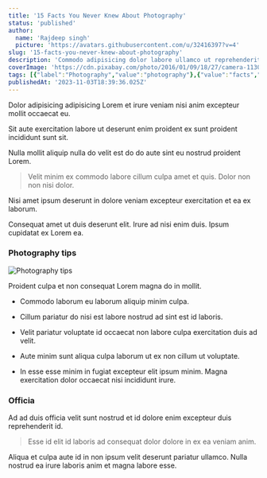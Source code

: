 ```yaml
---
title: '15 Facts You Never Knew About Photography'
status: 'published'
author:
  name: 'Rajdeep singh'
  picture: 'https://avatars.githubusercontent.com/u/32416397?v=4'
slug: '15-facts-you-never-knew-about-photography'
description: 'Commodo adipisicing dolor labore ullamco ut reprehenderit adipisicing magna proident consequat.'
coverImage: 'https://cdn.pixabay.com/photo/2016/01/09/18/27/camera-1130731_1280.jpg'
tags: [{"label":"Photography","value":"photography"},{"value":"facts","label":"Facts"}]
publishedAt: '2023-11-03T18:39:36.025Z'
---
```


Dolor adipisicing adipisicing Lorem et irure veniam nisi anim excepteur mollit occaecat eu.

Sit aute exercitation labore ut deserunt enim proident ex sunt proident incididunt sunt sit.

Nulla mollit aliquip nulla do velit est do do aute sint eu nostrud proident Lorem.

> Velit minim ex commodo labore cillum culpa amet et quis. Dolor non non nisi dolor.

Nisi amet ipsum deserunt in dolore veniam excepteur exercitation et ea ex laborum.

Consequat amet ut duis deserunt elit. Irure ad nisi enim duis. Ipsum cupidatat ex Lorem ea.

### Photography tips

![Photography tips](https://cdn.pixabay.com/photo/2015/09/03/08/04/photographer-920128_1280.jpg> "an-image-title")

Proident culpa et non consequat Lorem magna do in mollit.

- Commodo laborum eu laborum aliquip minim culpa.

- Cillum pariatur do nisi est labore nostrud ad sint est id laboris.

- Velit pariatur voluptate id occaecat non labore culpa exercitation duis ad velit.

- Aute minim sunt aliqua culpa laborum ut ex non cillum ut voluptate.

- In esse esse minim in fugiat excepteur elit ipsum minim. Magna exercitation dolor occaecat nisi incididunt irure.

### Officia

Ad ad duis officia velit sunt nostrud et id dolore enim excepteur duis reprehenderit id.

> Esse id elit id laboris ad consequat dolor dolore in ex ea veniam anim.

Aliqua et culpa aute id in non ipsum velit deserunt pariatur ullamco. Nulla nostrud ea irure laboris anim et magna labore esse.

